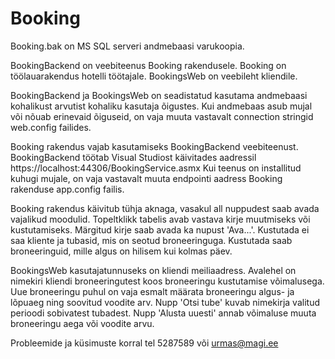 # Booking
Booking.bak on MS SQL serveri andmebaasi varukoopia.

BookingBackend on veebiteenus Booking rakendusele.
Booking on töölauarakendus hotelli töötajale.
BookingsWeb on veebileht kliendile.

BookingBackend ja BookingsWeb on seadistatud kasutama andmebaasi kohalikust arvutist kohaliku kasutaja õigustes.
Kui andmebaas asub mujal või nõuab erinevaid õiguseid, on vaja muuta vastavalt connection stringid web.config failides.

Booking rakendus vajab kasutamiseks BookingBackend veebiteenust.
BookingBackend töötab Visual Studiost käivitades aadressil https://localhost:44306/BookingService.asmx
Kui teenus on installitud kuhugi mujale, on vaja vastavalt muuta endpointi aadress Booking rakenduse app.config failis.

Booking rakendus käivitub tühja aknaga, vasakul all nuppudest saab avada vajalikud moodulid. 
Topeltklikk tabelis avab vastava kirje muutmiseks või kustutamiseks. Märgitud kirje saab avada ka  nupust 'Ava...'.
Kustutada ei saa kliente ja tubasid, mis on seotud broneeringuga.
Kustutada saab broneeringuid, mille algus on hilisem kui kolmas päev.

BookingsWeb kasutajatunnuseks on kliendi meiliaadress.
Avalehel on nimekiri kliendi broneeringutest koos broneeringu kustutamise võimalusega.
Uue broneeringu puhul on vaja esmalt määrata broneeringu algus- ja lõpuaeg ning soovitud voodite arv.
Nupp 'Otsi tube' kuvab nimekirja valitud perioodi sobivatest tubadest.
Nupp 'Alusta uuesti' annab võimaluse muuta broneeringu aega või voodite arvu.

Probleemide ja küsimuste korral tel 5287589 või urmas@magi.ee
